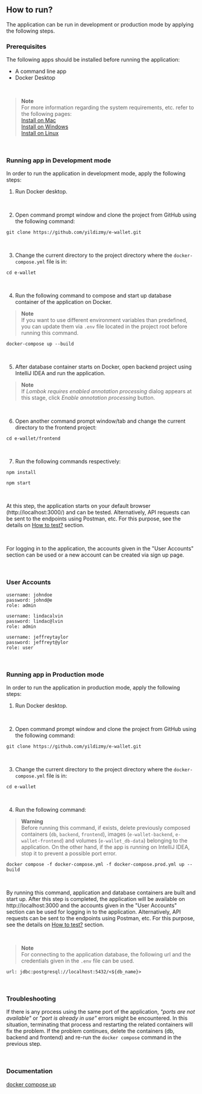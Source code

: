 ## How to run?

The application can be run in development or production mode by applying the following steps.
<br/>

### Prerequisites

The following apps should be installed before running the application:

- A command line app
- Docker Desktop 
<br/>

> **Note** <br/>
> For more information regarding the system requirements, etc. refer to the following pages: <br/>
> [Install on Mac](https://docs.docker.com/desktop/install/mac-install/)<br/>
> [Install on Windows](https://docs.docker.com/desktop/install/windows-install/)<br/>
> [Install on Linux](https://docs.docker.com/desktop/install/linux-install/)<br/>

<br/>

### Running app in Development mode

In order to run the application in development mode, apply the following steps:

1. Run Docker desktop.

<br/>


2. Open command prompt window and clone the project from GitHub using the following command:

```
git clone https://github.com/yildizmy/e-wallet.git
```
<br/>



3. Change the current directory to the project directory where the `docker-compose.yml` file is in:

```
cd e-wallet
```
<br/>


4. Run the following command to compose and start up database container of the application on Docker. 

> **Note** <br/>
> If you want to use different environment variables than predefined, you can update them via `.env` file located in the project root before running this command.

```
docker-compose up --build
```
<br/>

5. After database container starts on Docker, open backend project using IntelliJ IDEA and run the application.

> **Note** <br/>
> If _Lombok requires enabled annotation processing_ dialog appears at this stage, click _Enable annotation processing_ button.

<br/>

6. Open another command prompt window/tab and change the current directory to the frontend project:

```
cd e-wallet/frontend
```
<br/>

7. Run the following commands respectively:

```
npm install
```

```
npm start
```
<br/>

At this step, the application starts on your default browser (http://localhost:3000/) and can be tested. 
Alternatively, API requests can be sent to the endpoints using Postman, etc. For this purpose, see the details on [How to test?](how_to_test.md) section. 

<br/>

For logging in to the application, the accounts given in the "User Accounts" section can be used or a new account can be created via sign up page. 


<br/>

### User Accounts

```
username: johndoe
password: johnd@e
role: admin

username: lindacalvin
password: lindac@lvin
role: admin

username: jeffreytaylor
password: jeffreyt@ylor
role: user
```

<br/>


### Running app in Production mode

In order to run the application in production mode, apply the following steps:

1. Run Docker desktop.

<br/>

2. Open command prompt window and clone the project from GitHub using the following command:

```
git clone https://github.com/yildizmy/e-wallet.git
```
<br/>

3. Change the current directory to the project directory where the `docker-compose.yml` file is in:

```
cd e-wallet
```
<br/>

4. Run the following command:

> **Warning** <br/>
> Before running this command, if exists, delete previously composed containers (`db`, `backend`, `frontend`), images (`e-wallet-backend`, `e-wallet-frontend`) and volumes (`e-wallet_db-data`) belonging to the application. 
On the other hand, if the app is running on IntelliJ IDEA, stop it to prevent a possible port error. 

```
docker compose -f docker-compose.yml -f docker-compose.prod.yml up --build
```

<br/>

By running this command, application and database containers are built and start up. After this step is completed, the application will be available on http://localhost:3000 and the accounts given in the "User Accounts" section can be used for logging in to the application. 
Alternatively, API requests can be sent to the endpoints using Postman, etc. For this purpose, see the details on [How to test?](how_to_test.md) section. 
 
<br/>

> **Note** <br/>
> For connecting to the application database, the following url and the credentials given in the `.env` file can be used. 

```
url: jdbc:postgresql://localhost:5432/<${db_name}>
```

<br/>

### Troubleshooting

If there is any process using the same port of the application, _"ports are not available"_ or _"port is already in use"_ errors might be encountered. 
In this situation, terminating that process and restarting the related containers will fix the problem. If the problem continues, 
delete the containers (db, backend and frontend) and re-run the `docker compose` command in the previous step. 

<br/>

### Documentation

[docker compose up](https://docs.docker.com/engine/reference/commandline/compose_up/)<br/>


<br/>
<br/>
